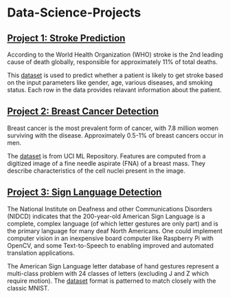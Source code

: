 # Data-Science-Projects

## [Project 1: Stroke Prediction](https://github.com/clairevania/Data-Science-Projects/blob/main/stroke.ipynb)
According to the World Health Organization (WHO) stroke is the 2nd leading cause of death globally, responsible for approximately 11% of total deaths.

This [dataset](https://www.kaggle.com/datasets/fedesoriano/stroke-prediction-dataset) is used to predict whether a patient is likely to get stroke based on the input parameters like gender, age, various diseases, and smoking status. Each row in the data provides relavant information about the patient.


## [Project 2: Breast Cancer Detection](https://github.com/clairevania/Data-Science-Projects/blob/main/Breast%20Cancer%20Detection.ipynb)
Breast cancer is the most prevalent form of cancer, with 7.8 million women surviving with the disease. Approximately 0.5-1% of breast cancers occur in men.

The [dataset](https://archive.ics.uci.edu/ml/datasets/Breast+Cancer+Wisconsin+%28Diagnostic%29) is from UCI ML Repository. Features are computed from a digitized image of a fine needle aspirate (FNA) of a breast mass. They describe characteristics of the cell nuclei present in the image. 

## [Project 3: Sign Language Detection](https://github.com/clairevania/Data-Science-Projects/tree/main/Sign%20Language%20MNIST) 
The National Institute on Deafness and other Communications Disorders (NIDCD) indicates that the 200-year-old American Sign Language is a complete, complex language (of which letter gestures are only part) and is the primary language for many deaf North Americans. One could implement computer vision in an inexpensive board computer like Raspberry Pi with OpenCV, and some Text-to-Speech to enabling improved and automated translation applications.

The American Sign Language letter database of hand gestures represent a multi-class problem with 24 classes of letters (excluding J and Z which require motion). The [dataset](https://www.kaggle.com/datasets/datamunge/sign-language-mnist) format is patterned to match closely with the classic MNIST.

